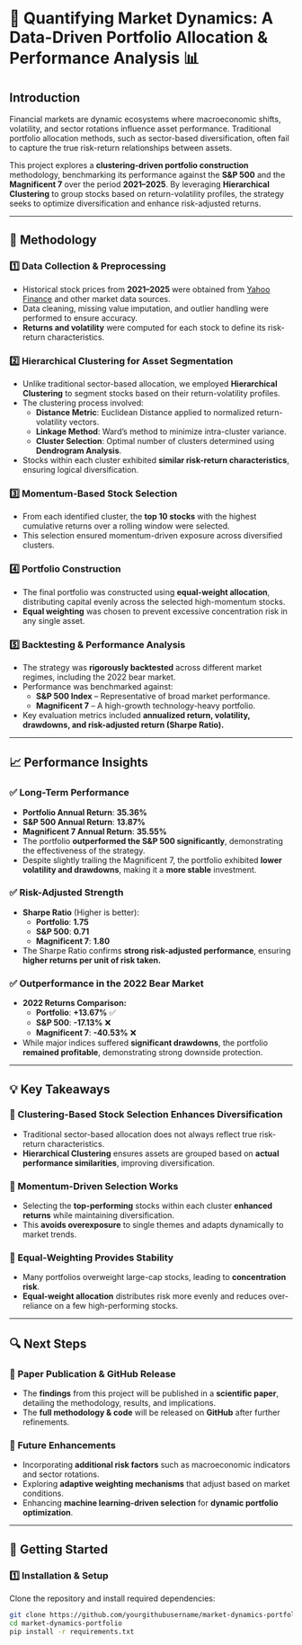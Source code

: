 # 🚀 Quantifying Market Dynamics: A Data-Driven Portfolio Allocation & Performance Analysis 📊

## Introduction

Financial markets are dynamic ecosystems where macroeconomic shifts, volatility, and sector rotations influence asset performance. Traditional portfolio allocation methods, such as sector-based diversification, often fail to capture the true risk-return relationships between assets.

This project explores a **clustering-driven portfolio construction** methodology, benchmarking its performance against the **S&P 500** and the **Magnificent 7** over the period **2021–2025**. By leveraging **Hierarchical Clustering** to group stocks based on return-volatility profiles, the strategy seeks to optimize diversification and enhance risk-adjusted returns.

---

## 🔬 Methodology

### 1️⃣ Data Collection & Preprocessing
- Historical stock prices from **2021–2025** were obtained from [Yahoo Finance](https://finance.yahoo.com/) and other market data sources.
- Data cleaning, missing value imputation, and outlier handling were performed to ensure accuracy.
- **Returns and volatility** were computed for each stock to define its risk-return characteristics.

### 2️⃣ Hierarchical Clustering for Asset Segmentation
- Unlike traditional sector-based allocation, we employed **Hierarchical Clustering** to segment stocks based on their return-volatility profiles.
- The clustering process involved:
  - **Distance Metric**: Euclidean Distance applied to normalized return-volatility vectors.
  - **Linkage Method**: Ward’s method to minimize intra-cluster variance.
  - **Cluster Selection**: Optimal number of clusters determined using **Dendrogram Analysis**.
- Stocks within each cluster exhibited **similar risk-return characteristics**, ensuring logical diversification.

### 3️⃣ Momentum-Based Stock Selection
- From each identified cluster, the **top 10 stocks** with the highest cumulative returns over a rolling window were selected.
- This selection ensured momentum-driven exposure across diversified clusters.

### 4️⃣ Portfolio Construction
- The final portfolio was constructed using **equal-weight allocation**, distributing capital evenly across the selected high-momentum stocks.
- **Equal weighting** was chosen to prevent excessive concentration risk in any single asset.

### 5️⃣ Backtesting & Performance Analysis
- The strategy was **rigorously backtested** across different market regimes, including the 2022 bear market.
- Performance was benchmarked against:
  - **S&P 500 Index** – Representative of broad market performance.
  - **Magnificent 7** – A high-growth technology-heavy portfolio.
- Key evaluation metrics included **annualized return, volatility, drawdowns, and risk-adjusted return (Sharpe Ratio).**

---

## 📈 Performance Insights

### ✅ Long-Term Performance
- **Portfolio Annual Return**: **35.36%**  
- **S&P 500 Annual Return**: **13.87%**  
- **Magnificent 7 Annual Return**: **35.55%**  
- The portfolio **outperformed the S&P 500 significantly**, demonstrating the effectiveness of the strategy.
- Despite slightly trailing the Magnificent 7, the portfolio exhibited **lower volatility and drawdowns**, making it a **more stable** investment.

### ✅ Risk-Adjusted Strength
- **Sharpe Ratio** (Higher is better):  
  - **Portfolio**: **1.75**  
  - **S&P 500**: **0.71**  
  - **Magnificent 7**: **1.80**  
- The Sharpe Ratio confirms **strong risk-adjusted performance**, ensuring **higher returns per unit of risk taken.**

### ✅ Outperformance in the 2022 Bear Market
- **2022 Returns Comparison:**
  - **Portfolio**: **+13.67%** ✅  
  - **S&P 500**: **-17.13%** ❌  
  - **Magnificent 7**: **-40.53%** ❌  
- While major indices suffered **significant drawdowns**, the portfolio **remained profitable**, demonstrating strong downside protection.

---

## 💡 Key Takeaways

### 🔹 Clustering-Based Stock Selection Enhances Diversification
- Traditional sector-based allocation does not always reflect true risk-return characteristics.
- **Hierarchical Clustering** ensures assets are grouped based on **actual performance similarities**, improving diversification.

### 🔹 Momentum-Driven Selection Works
- Selecting the **top-performing** stocks within each cluster **enhanced returns** while maintaining diversification.
- This **avoids overexposure** to single themes and adapts dynamically to market trends.

### 🔹 Equal-Weighting Provides Stability
- Many portfolios overweight large-cap stocks, leading to **concentration risk**.
- **Equal-weight allocation** distributes risk more evenly and reduces over-reliance on a few high-performing stocks.

---

## 🔍 Next Steps

### 🔹 Paper Publication & GitHub Release
- The **findings** from this project will be published in a **scientific paper**, detailing the methodology, results, and implications.
- The **full methodology & code** will be released on **GitHub** after further refinements.

### 🔹 Future Enhancements
- Incorporating **additional risk factors** such as macroeconomic indicators and sector rotations.
- Exploring **adaptive weighting mechanisms** that adjust based on market conditions.
- Enhancing **machine learning-driven selection** for **dynamic portfolio optimization**.

---

## 🚀 Getting Started

### 1️⃣ Installation & Setup
Clone the repository and install required dependencies:

```bash
git clone https://github.com/yourgithubusername/market-dynamics-portfolio.git
cd market-dynamics-portfolio
pip install -r requirements.txt
